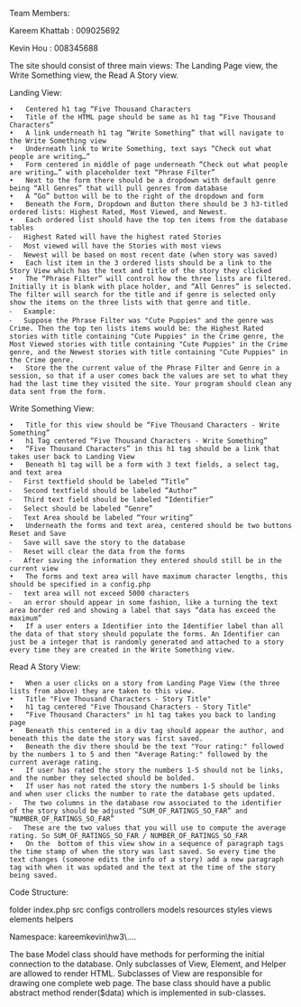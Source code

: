 Team Members:

Kareem Khattab : 009025692

Kevin Hou : 008345688


The site should consist of three main views: The Landing Page view, the Write Something view, the Read A Story view.

Landing View: 
	
	•	Centered h1 tag “Five Thousand Characters
	•	Title of the HTML page should be same as h1 tag “Five Thousand Characters” 
	•	A link underneath h1 tag “Write Something” that will navigate to the Write Something view
	•	Underneath link to Write Something, text says “Check out what people are writing…” 
	•	Form centered in middle of page underneath “Check out what people are writing…” with placeholder text “Phrase Filter” 
	•	Next to the form there should be a dropdown with default genre being “All Genres” that will pull genres from database
	•	A “Go” button will be to the right of the dropdown and form
	•	Beneath the Form, Dropdown and Button there should be 3 h3-titled ordered lists: Highest Rated, Most Viewed, and Newest. 
	•	Each ordered list should have the top ten items from the database tables 
	⁃	Highest Rated will have the highest rated Stories 
	⁃	Most viewed will have the Stories with most views 
	⁃	Newest will be based on most recent date (when story was saved)
	•	Each list item in the 3 ordered lists should be a link to the Story View which has the text and title of the story they clicked 
	•	The “Phrase Filter” will control how the three lists are filtered. Initially it is blank with place holder, and “All Genres” is selected. The filter will search for the title and if genre is selected only show the items on the three lists with that genre and title. 
	⁃	Example: 
	⁃	Suppose the Phrase Filter was "Cute Puppies" and the genre was Crime. Then the top ten lists items would be: the Highest Rated stories with title containing "Cute Puppies" in the Crime genre, the Most Viewed stories with title containing "Cute Puppies" in the Crime genre, and the Newest stories with title containing "Cute Puppies" in the Crime genre. 
	•	Store the the current value of the Phrase Filter and Genre in a session, so that if a user comes back the values are set to what they had the last time they visited the site. Your program should clean any data sent from the form.

Write Something View: 

	•	Title for this view should be “Five Thousand Characters - Write Something”
	•	h1 Tag centered “Five Thousand Characters - Write Something”
	•	“Five Thousand Characters” in this h1 tag should be a link that takes user back to Landing View
	•	Beneath h1 tag will be a form with 3 text fields, a select tag, and text area 
	⁃	First textfield should be labeled “Title” 
	⁃	Second textfield should be labeled “Author”
	⁃	Third text field should be labeled “Identifier”
	⁃	Select should be labeled “Genre” 
	⁃	Text Area should be labeled “Your writing” 
	•	Underneath the forms and text area, centered should be two buttons Reset and Save 
	⁃	Save will save the story to the database 
	⁃	Reset will clear the data from the forms 
	⁃	After saving the information they entered should still be in the current view
	•	The forms and text area will have maximum character lengths, this should be specified in a config.php
	⁃	text area will not exceed 5000 characters 
	⁃	an error should appear in some fashion, like a turning the text area border red and showing a label that says “data has exceed the maximum”
	•	If a user enters a Identifier into the Identifier label than all the data of that story should populate the forms. An Identifier can just be a integer that is randomly generated and attached to a story every time they are created in the Write Something view. 

Read A Story View: 
	
	•	When a user clicks on a story from Landing Page View (the three lists from above) they are taken to this view.
	•	Title "Five Thousand Characters - Story Title" 
	•	h1 tag centered "Five Thousand Characters - Story Title" 
	•	“Five Thousand Characters" in h1 tag takes you back to landing page 
	•	Beneath this centered in a div tag should appear the author, and beneath this the date the story was first saved. 
	•	Beneath the div there should be the text "Your rating:" followed by the numbers 1 to 5 and then "Average Rating:" followed by the current average rating. 
	•	If user has rated the story the numbers 1-5 should not be links, and the number they selected should be bolded. 
	•	If user has not rated the story the numbers 1-5 should be links and when user clicks the number to rate the database gets updated. 
	⁃	The two columns in the database row associated to the identifier of the story should be adjusted “SUM_OF_RATINGS_SO_FAR” and “NUMBER_OF_RATINGS_SO_FAR” 
	⁃	These are the two values that you will use to compute the average rating. So SUM_OF_RATINGS_SO_FAR / NUMBER_OF_RATINGS_SO_FAR
	•	On the  bottom of this view show in a sequence of paragraph tags the time stamp of when the story was last saved. So every time the text changes (someone edits the info of a story) add a new paragraph tag with when it was updated and the text at the time of the story being saved. 


Code Structure: 

folder 
	index.php 
	src 
		configs 
		controllers 
		models 
		resources 
		styles 
		views 
			elements 
			helpers


Namespace: kareemkevin\hw3\…. 


The base Model class should have methods for performing the initial connection to the database. Only subclasses of View, Element, and Helper are allowed to render HTML. Subclasses of View are responsible for drawing one complete web page. The base class should have a public abstract method render($data) which is implemented in sub-classes.